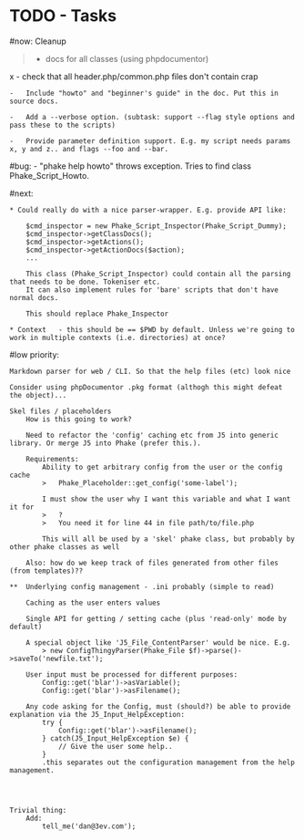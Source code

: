 # TODO - Tasks #

#now:
	Cleanup
>	-	docs for all classes (using phpdocumentor)
	
x	-	check that all header.php/common.php files don't contain crap
	
	- 	Include "howto" and "beginner's guide" in the doc. Put this in source docs.
	
	- 	Add a --verbose option. (subtask: support --flag style options and pass these to the scripts)
	
	- 	Provide parameter definition support. E.g. my script needs params x, y and z.. and flags --foo and --bar.

#bug:
	- "phake help howto" throws exception. Tries to find class Phake_Script_Howto.

#next:

	* Could really do with a nice parser-wrapper. E.g. provide API like:
	
		$cmd_inspector = new Phake_Script_Inspector(Phake_Script_Dummy);
		$cmd_inspector->getClassDocs();
		$cmd_inspector->getActions();
		$cmd_inspector->getActionDocs($action);
		...
		
		This class (Phake_Script_Inspector) could contain all the parsing that needs to be done. Tokeniser etc.
		It can also implement rules for 'bare' scripts that don't have normal docs.
		
		This should replace Phake_Inspector
	
	* Context	- this should be == $PWD by default. Unless we're going to work in multiple contexts (i.e. directories) at once?
	
	
#low priority:
	
	Markdown parser for web / CLI. So that the help files (etc) look nice
	
	Consider using phpDocumentor .pkg format (althogh this might defeat the object)...
	
	Skel files / placeholders
		How is this going to work?
		
		Need to refactor the 'config' caching etc from J5 into generic library. Or merge J5 into Phake (prefer this.).
		
		Requirements:
			Ability to get arbitrary config from the user or the config cache
			>	Phake_Placeholder::get_config('some-label');
			
			I must show the user why I want this variable and what I want it for
			> 	? 
			> 	You need it for line 44 in file path/to/file.php
			
			This will all be used by a 'skel' phake class, but probably by other phake classes as well
			
		Also: how do we keep track of files generated from other files (from templates)??
		
	**	Underlying config management - .ini probably (simple to read)
		
		Caching as the user enters values
		
		Single API for getting / setting cache (plus 'read-only' mode by default)
		
		A special object like 'J5_File_ContentParser' would be nice. E.g.
			> new ConfigThingyParser(Phake_File $f)->parse()->saveTo('newfile.txt');
		
		User input must be processed for different purposes:
			Config::get('blar')->asVariable();
			Config::get('blar')->asFilename();
		
		Any code asking for the Config, must (should?) be able to provide explanation via the J5_Input_HelpException:
			try {
				Config::get('blar')->asFilename();
			} catch(J5_Input_HelpException $e) {
				// Give the user some help..
			}
			.this separates out the configuration management from the help management.
	

	
	
	Trivial thing:
		Add:
			tell_me('dan@3ev.com');
			
		
